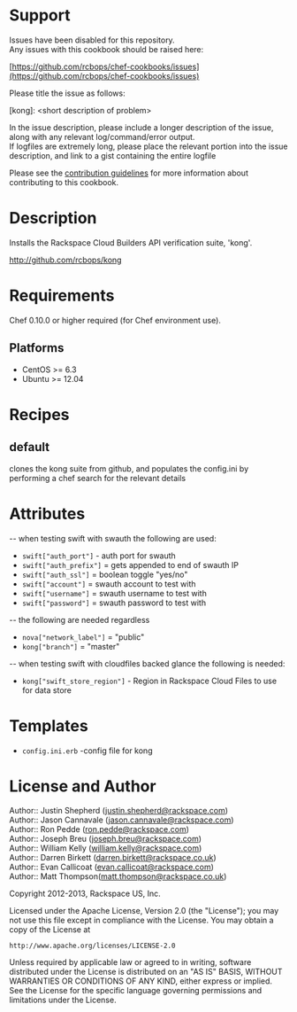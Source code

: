 Support
=======

Issues have been disabled for this repository.  
Any issues with this cookbook should be raised here:

[https://github.com/rcbops/chef-cookbooks/issues](https://github.com/rcbops/chef-cookbooks/issues)

Please title the issue as follows:

[kong]: \<short description of problem\>

In the issue description, please include a longer description of the issue, along with any relevant log/command/error output.  
If logfiles are extremely long, please place the relevant portion into the issue description, and link to a gist containing the entire logfile

Please see the [contribution guidelines](CONTRIBUTING.md) for more information about contributing to this cookbook.

Description
===========

Installs the Rackspace Cloud Builders API verification suite, 'kong'.

http://github.com/rcbops/kong

Requirements
============

Chef 0.10.0 or higher required (for Chef environment use).

Platforms
--------

* CentOS >= 6.3
* Ubuntu >= 12.04


Recipes
=======

default
----
clones the kong suite from github, and populates the config.ini by performing a chef search for the relevant details


Attributes
==========

-- when testing swift with swauth the following are used:  

* `swift["auth_port"]` - auth port for swauth  
* `swift["auth_prefix"]` = gets appended to end of swauth IP  
* `swift["auth_ssl"]` = boolean toggle "yes/no"  
* `swift["account"]` = swauth account to test with  
* `swift["username"]` = swauth username to test with  
* `swift["password"]` = swauth password to test with  

-- the following are needed regardless

* `nova["network_label"]` = "public"  
* `kong["branch"]` = "master"

-- when testing swift with cloudfiles backed glance the following is needed:

* `kong["swift_store_region"]` - Region in Rackspace Cloud Files to use for data store


Templates
=====
* `config.ini.erb` -config file for kong


License and Author
==================

Author:: Justin Shepherd (<justin.shepherd@rackspace.com>)  
Author:: Jason Cannavale (<jason.cannavale@rackspace.com>)  
Author:: Ron Pedde (<ron.pedde@rackspace.com>)  
Author:: Joseph Breu (<joseph.breu@rackspace.com>)  
Author:: William Kelly (<william.kelly@rackspace.com>)  
Author:: Darren Birkett (<darren.birkett@rackspace.co.uk>)  
Author:: Evan Callicoat (<evan.callicoat@rackspace.com>)  
Author:: Matt Thompson(<matt.thompson@rackspace.co.uk>)

Copyright 2012-2013, Rackspace US, Inc.  

Licensed under the Apache License, Version 2.0 (the "License");
you may not use this file except in compliance with the License.
You may obtain a copy of the License at

    http://www.apache.org/licenses/LICENSE-2.0

Unless required by applicable law or agreed to in writing, software
distributed under the License is distributed on an "AS IS" BASIS,
WITHOUT WARRANTIES OR CONDITIONS OF ANY KIND, either express or implied.
See the License for the specific language governing permissions and
limitations under the License.
